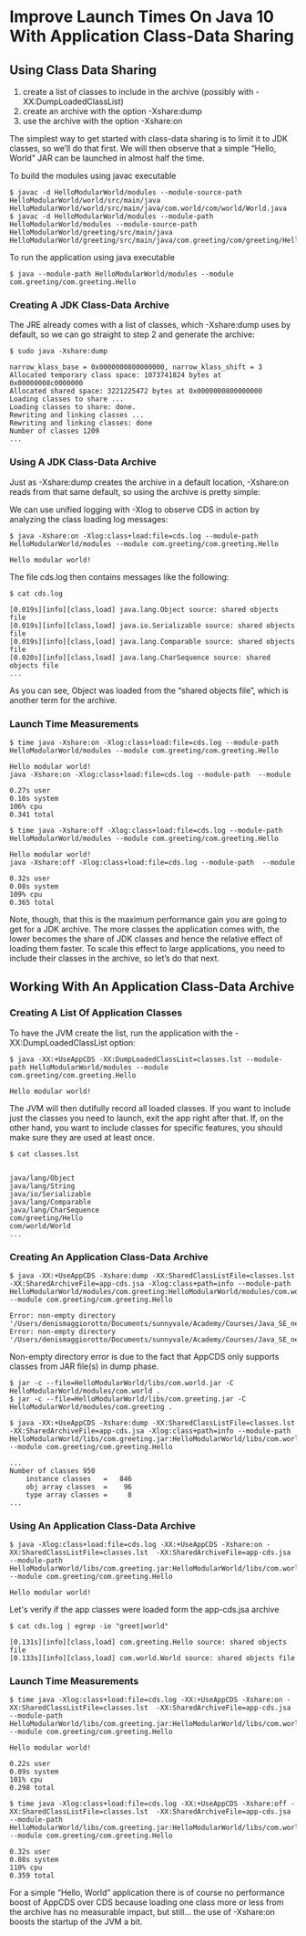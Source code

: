 # Improve Launch Times On Java 10 With Application Class-Data Sharing


## Using Class Data Sharing

1) create a list of classes to include in the archive (possibly with -XX:DumpLoadedClassList)
2) create an archive with the option -Xshare:dump
3) use the archive with the option -Xshare:on


The simplest way to get started with class-data sharing is to limit it to JDK classes, so we’ll do that first. We will then observe that a simple “Hello, World” JAR can be launched in almost half the time.

To build the modules using javac executable 

```
$ javac -d HelloModularWorld/modules --module-source-path HelloModularWorld/world/src/main/java  HelloModularWorld/world/src/main/java/com.world/com/world/World.java
$ javac -d HelloModularWorld/modules --module-path HelloModularWorld/modules --module-source-path HelloModularWorld/greeting/src/main/java  HelloModularWorld/greeting/src/main/java/com.greeting/com/greeting/Hello.java
```

To run the application using java executable

```
$ java --module-path HelloModularWorld/modules --module com.greeting/com.greeting.Hello
```

### Creating A JDK Class-Data Archive

The JRE already comes with a list of classes, which -Xshare:dump uses by default, so we can go straight to step 2 and generate the archive:

```
$ sudo java -Xshare:dump

narrow_klass_base = 0x0000000800000000, narrow_klass_shift = 3
Allocated temporary class space: 1073741824 bytes at 0x00000008c0000000
Allocated shared space: 3221225472 bytes at 0x0000000800000000
Loading classes to share ...
Loading classes to share: done.
Rewriting and linking classes ...
Rewriting and linking classes: done
Number of classes 1209
...
```

### Using A JDK Class-Data Archive

Just as -Xshare:dump creates the archive in a default location, -Xshare:on reads from that same default, so using the archive is pretty simple:

We can use unified logging with -Xlog to observe CDS in action by analyzing the class loading log messages:

```
$ java -Xshare:on -Xlog:class+load:file=cds.log --module-path HelloModularWorld/modules --module com.greeting/com.greeting.Hello 

Hello modular world!
```

The file cds.log then contains messages like the following:

```
$ cat cds.log   

[0.019s][info][class,load] java.lang.Object source: shared objects file
[0.019s][info][class,load] java.io.Serializable source: shared objects file
[0.019s][info][class,load] java.lang.Comparable source: shared objects file
[0.020s][info][class,load] java.lang.CharSequence source: shared objects file
...
```

As you can see, Object was loaded from the “shared objects file”, which is another term for the archive.

### Launch Time Measurements

```
$ time java -Xshare:on -Xlog:class+load:file=cds.log --module-path HelloModularWorld/modules --module com.greeting/com.greeting.Hello 

Hello modular world!
java -Xshare:on -Xlog:class+load:file=cds.log --module-path  --module   

0.27s user 
0.10s system 
106% cpu 
0.341 total
```

```
$ time java -Xshare:off -Xlog:class+load:file=cds.log --module-path HelloModularWorld/modules --module com.greeting/com.greeting.Hello 

Hello modular world!
java -Xshare:off -Xlog:class+load:file=cds.log --module-path  --module   

0.32s user 
0.08s system 
109% cpu 
0.365 total
```

Note, though, that this is the maximum performance gain you are going to get for a JDK archive. The more classes the application comes with, the lower becomes the share of JDK classes and hence the relative effect of loading them faster. To scale this effect to large applications, you need to include their classes in the archive, so let’s do that next.

## Working With An Application Class-Data Archive

### Creating A List Of Application Classes

To have the JVM create the list, run the application with the -XX:DumpLoadedClassList option:

```
$ java -XX:+UseAppCDS -XX:DumpLoadedClassList=classes.lst --module-path HelloModularWorld/modules --module com.greeting/com.greeting.Hello 

Hello modular world!
```
The JVM will then dutifully record all loaded classes. If you want to include just the classes you need to launch, exit the app right after that. If, on the other hand, you want to include classes for specific features, you should make sure they are used at least once.

```
$ cat classes.lst


java/lang/Object
java/lang/String
java/io/Serializable
java/lang/Comparable
java/lang/CharSequence
com/greeting/Hello
com/world/World
...
```

### Creating An Application Class-Data Archive

```
$ java -XX:+UseAppCDS -Xshare:dump -XX:SharedClassListFile=classes.lst  -XX:SharedArchiveFile=app-cds.jsa -Xlog:class+path=info --module-path HelloModularWorld/modules/com.greeting:HelloModularWorld/modules/com.world --module com.greeting/com.greeting.Hello

Error: non-empty directory '/Users/denismaggiorotto/Documents/sunnyvale/Academy/Courses/Java_SE_new_features/SNY.PRG.JSE.01.01.00/examples/java10/AppCDS/HelloModularWorld/modules/com.greeting/'
Error: non-empty directory '/Users/denismaggiorotto/Documents/sunnyvale/Academy/Courses/Java_SE_new_features/SNY.PRG.JSE.01.01.00/examples/java10/AppCDS/HelloModularWorld/modules/com.world/'
```
Non-empty directory error is due to the fact that AppCDS only supports classes from JAR file(s) in dump phase.

```
$ jar -c --file=HelloModularWorld/libs/com.world.jar -C HelloModularWorld/modules/com.world .
$ jar -c --file=HelloModularWorld/libs/com.greeting.jar -C HelloModularWorld/modules/com.greeting .
```

```
$ java -XX:+UseAppCDS -Xshare:dump -XX:SharedClassListFile=classes.lst  -XX:SharedArchiveFile=app-cds.jsa -Xlog:class+path=info --module-path HelloModularWorld/libs/com.greeting.jar:HelloModularWorld/libs/com.world.jar --module com.greeting/com.greeting.Hello

...
Number of classes 950
    instance classes   =   846
    obj array classes  =    96
    type array classes =     8
...
```

### Using An Application Class-Data Archive

```
$ java -Xlog:class+load:file=cds.log -XX:+UseAppCDS -Xshare:on -XX:SharedClassListFile=classes.lst  -XX:SharedArchiveFile=app-cds.jsa --module-path HelloModularWorld/libs/com.greeting.jar:HelloModularWorld/libs/com.world.jar --module com.greeting/com.greeting.Hello

Hello modular world!
```

Let's verify if the app classes were loaded form the app-cds.jsa archive

```
$ cat cds.log | egrep -ie "greet|world"                                                  

[0.131s][info][class,load] com.greeting.Hello source: shared objects file
[0.133s][info][class,load] com.world.World source: shared objects file
```

### Launch Time Measurements

```
$ time java -Xlog:class+load:file=cds.log -XX:+UseAppCDS -Xshare:on -XX:SharedClassListFile=classes.lst  -XX:SharedArchiveFile=app-cds.jsa --module-path HelloModularWorld/libs/com.greeting.jar:HelloModularWorld/libs/com.world.jar --module com.greeting/com.greeting.Hello

Hello modular world!

0.22s user 
0.09s system 
101% cpu 
0.298 total
```

```
$ time java -Xlog:class+load:file=cds.log -XX:+UseAppCDS -Xshare:off -XX:SharedClassListFile=classes.lst  -XX:SharedArchiveFile=app-cds.jsa --module-path HelloModularWorld/libs/com.greeting.jar:HelloModularWorld/libs/com.world.jar --module com.greeting/com.greeting.Hello

0.32s user 
0.08s system 
110% cpu 
0.359 total
```

For a simple “Hello, World” application there is of course no performance boost of AppCDS over CDS because loading one class more or less from the archive has no measurable impact, but still... the use of -Xshare:on boosts the startup of the JVM a bit.


